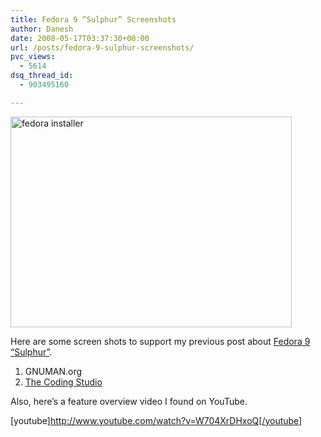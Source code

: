 ```yaml
---
title: Fedora 9 “Sulphur” Screenshots
author: Danesh
date: 2008-05-17T03:37:30+00:00
url: /posts/fedora-9-sulphur-screenshots/
pvc_views:
  - 5614
dsq_thread_id:
  - 903495160

---
```

[<img loading="lazy" class="alignnone size-full wp-image-570" title="fedora installer" src="/wp-content/uploads/2008/05/fedora_installation1.png" alt="fedora installer" width="450" height="337" />][1]

Here are some screen shots to support my previous post about [Fedora 9 &#8220;Sulphur&#8221;][2].

  1. GNUMAN.org
  2. [The Coding Studio][3]

<!--more-->

Also, here&#8217;s a feature overview video I found on YouTube.

[youtube]http://www.youtube.com/watch?v=W704XrDHxoQ[/youtube]

 [1]: /wp-content/uploads/2008/05/fedora_installation1.png
 [2]: /posts/fedora-9-sulphur-released/
 [3]: http://www.thecodingstudio.com/opensource/linux/screenshots/index.php?linux_distribution_sm=Fedora%209